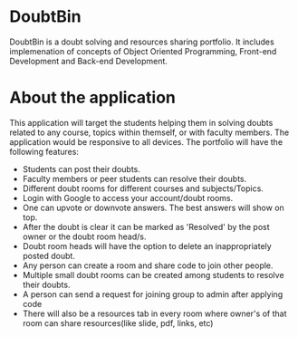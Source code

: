 # DoubtBin

DoubtBin is a doubt solving and resources sharing portfolio. It includes implemenation of concepts of Object Oriented Programming, Front-end Development and Back-end Development.

# About the application

This application will target the students helping them in solving doubts related to any course, topics within themself, or with faculty members. The application would be responsive to all devices. The portfolio will have the following features:
- Students can post their doubts.
- Faculty members or peer students can resolve their doubts.
- Different doubt rooms for different courses and subjects/Topics.
- Login with Google to access your account/doubt rooms.
- One can upvote or downvote answers. The best answers will show on top.
- After the doubt is clear it can be marked as 'Resolved' by the post owner or the doubt room head/s.
- Doubt room heads will have the option to delete an inappropriately posted doubt.
- Any person can create a room and share code to join other people.
- Multiple small doubt rooms can be created among students to resolve their doubts.
- A person can send a request for joining  group to admin after applying code
- There will also be a resources tab in every room where owner's of that room can share resources(like slide, pdf, links, etc)

